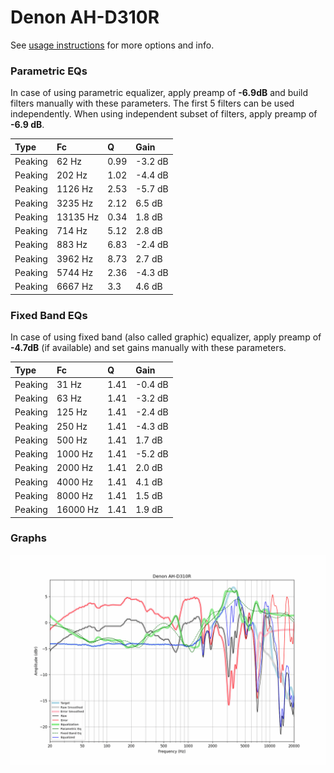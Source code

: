 # Denon AH-D310R
See [usage instructions](https://github.com/jaakkopasanen/AutoEq#usage) for more options and info.

### Parametric EQs
In case of using parametric equalizer, apply preamp of **-6.9dB** and build filters manually
with these parameters. The first 5 filters can be used independently.
When using independent subset of filters, apply preamp of **-6.9 dB**.

| Type    | Fc       |    Q | Gain    |
|:--------|:---------|:-----|:--------|
| Peaking | 62 Hz    | 0.99 | -3.2 dB |
| Peaking | 202 Hz   | 1.02 | -4.4 dB |
| Peaking | 1126 Hz  | 2.53 | -5.7 dB |
| Peaking | 3235 Hz  | 2.12 | 6.5 dB  |
| Peaking | 13135 Hz | 0.34 | 1.8 dB  |
| Peaking | 714 Hz   | 5.12 | 2.8 dB  |
| Peaking | 883 Hz   | 6.83 | -2.4 dB |
| Peaking | 3962 Hz  | 8.73 | 2.7 dB  |
| Peaking | 5744 Hz  | 2.36 | -4.3 dB |
| Peaking | 6667 Hz  | 3.3  | 4.6 dB  |

### Fixed Band EQs
In case of using fixed band (also called graphic) equalizer, apply preamp of **-4.7dB**
(if available) and set gains manually with these parameters.

| Type    | Fc       |    Q | Gain    |
|:--------|:---------|:-----|:--------|
| Peaking | 31 Hz    | 1.41 | -0.4 dB |
| Peaking | 63 Hz    | 1.41 | -3.2 dB |
| Peaking | 125 Hz   | 1.41 | -2.4 dB |
| Peaking | 250 Hz   | 1.41 | -4.3 dB |
| Peaking | 500 Hz   | 1.41 | 1.7 dB  |
| Peaking | 1000 Hz  | 1.41 | -5.2 dB |
| Peaking | 2000 Hz  | 1.41 | 2.0 dB  |
| Peaking | 4000 Hz  | 1.41 | 4.1 dB  |
| Peaking | 8000 Hz  | 1.41 | 1.5 dB  |
| Peaking | 16000 Hz | 1.41 | 1.9 dB  |

### Graphs
![](./Denon%20AH-D310R.png)